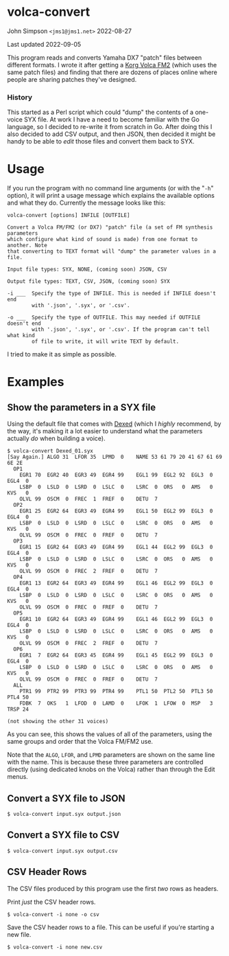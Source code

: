 # volca-convert

John Simpson `<jms1@jms1.net>` 2022-08-27

Last updated 2022-09-05

This program reads and converts Yamaha DX7 "patch" files between different formats. I wrote it after getting a [Korg Volca FM2](https://www.korg.com/us/products/dj/volca_fm2/) (which uses the same patch files) and finding that there are dozens of places online where people are sharing patches they've designed.

### History

This started as a Perl script which could "dump" the contents of a one-voice SYX file. At work I have a need to become familiar with the Go language, so I decided to re-write it from scratch in Go. After doing this I also decided to add CSV output, and then JSON, then decided it might be handy to be able to *edit* those files and convert them back to SYX.

# Usage

If you run the program with no command line arguments (or with the "`-h`" option), it will print a usage message which explains the available options and what they do. Currently the message looks like this:

```plain
volca-convert [options] INFILE [OUTFILE]

Convert a Volca FM/FM2 (or DX7) "patch" file (a set of FM synthesis parameters
which configure what kind of sound is made) from one format to another. Note
that converting to TEXT format will "dump" the parameter values in a file.

Input file types: SYX, NONE, (coming soon) JSON, CSV

Output file types: TEXT, CSV, JSON, (coming soon) SYX

-i ___  Specify the type of INFILE. This is needed if INFILE doesn't end
        with '.json', '.syx', or '.csv'.

-o ___  Specify the type of OUTFILE. This may needed if OUTFILE doesn't end
        with '.json', '.syx', or '.csv'. If the program can't tell what kind
        of file to write, it will write TEXT by default.
```

I tried to make it as simple as possible.

# Examples

## Show the parameters in a SYX file

Using the default file that comes with [Dexed](https://asb2m10.github.io/dexed/) (which I *highly* recommend, by the way, it's making it a lot easier to understand what the parameters actually *do* when building a voice).

```
$ volca-convert Dexed_01.syx
[Say Again.] ALGO 31  LFOR 35  LPMD  0    NAME 53 61 79 20 41 67 61 69 6E 2E
  OP1
    EGR1 70  EGR2 40  EGR3 49  EGR4 99    EGL1 99  EGL2 92  EGL3  0  EGL4  0
    LSBP  0  LSLD  0  LSRD  0  LSLC  0    LSRC  0  ORS   0  AMS   0  KVS   0
    OLVL 99  OSCM  0  FREC  1  FREF  0    DETU  7
  OP2
    EGR1 25  EGR2 64  EGR3 49  EGR4 99    EGL1 50  EGL2 99  EGL3  0  EGL4  0
    LSBP  0  LSLD  0  LSRD  0  LSLC  0    LSRC  0  ORS   0  AMS   0  KVS   0
    OLVL 99  OSCM  0  FREC  0  FREF  0    DETU  7
  OP3
    EGR1 15  EGR2 64  EGR3 49  EGR4 99    EGL1 44  EGL2 99  EGL3  0  EGL4  0
    LSBP  0  LSLD  0  LSRD  0  LSLC  0    LSRC  0  ORS   0  AMS   0  KVS   0
    OLVL 99  OSCM  0  FREC  2  FREF  0    DETU  7
  OP4
    EGR1 13  EGR2 64  EGR3 49  EGR4 99    EGL1 46  EGL2 99  EGL3  0  EGL4  0
    LSBP  0  LSLD  0  LSRD  0  LSLC  0    LSRC  0  ORS   0  AMS   0  KVS   0
    OLVL 99  OSCM  0  FREC  0  FREF  0    DETU  7
  OP5
    EGR1 10  EGR2 64  EGR3 49  EGR4 99    EGL1 46  EGL2 99  EGL3  0  EGL4  0
    LSBP  0  LSLD  0  LSRD  0  LSLC  0    LSRC  0  ORS   0  AMS   0  KVS   0
    OLVL 99  OSCM  0  FREC  2  FREF  0    DETU  7
  OP6
    EGR1  7  EGR2 64  EGR3 45  EGR4 99    EGL1 45  EGL2 99  EGL3  0  EGL4  0
    LSBP  0  LSLD  0  LSRD  0  LSLC  0    LSRC  0  ORS   0  AMS   0  KVS   0
    OLVL 99  OSCM  0  FREC  0  FREF  0    DETU  7
  ALL
    PTR1 99  PTR2 99  PTR3 99  PTR4 99    PTL1 50  PTL2 50  PTL3 50  PTL4 50
    FDBK  7  OKS   1  LFOD  0  LAMD  0    LFOK  1  LFOW  0  MSP   3  TRSP 24

(not showing the other 31 voices)
```

As you can see, this shows the values of all of the parameters, using the same groups and order that the Volca FM/FM2 use.

Note that the `ALGO`, `LFOR`, and `LPMD` parameters are shown on the same line with the name. This is because these three parameters are controlled directly (using dedicated knobs on the Volca) rather than through the Edit menus.

## Convert a SYX file to JSON

```
$ volca-convert input.syx output.json
```

## Convert a SYX file to CSV

```
$ volca-convert input.syx output.csv
```

## CSV Header Rows

The CSV files produced by this program use the first *two* rows as headers.

Print *just* the CSV header rows.

```
$ volca-convert -i none -o csv
```

Save the CSV header rows to a file. This can be useful if you're starting a
new file.

```
$ volca-convert -i none new.csv
```
